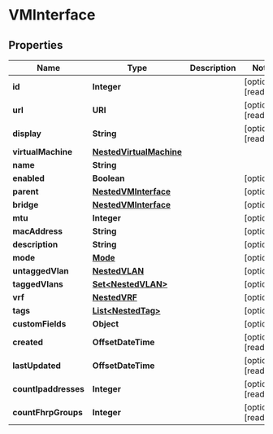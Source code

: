

# VMInterface


## Properties

| Name | Type | Description | Notes |
|------------ | ------------- | ------------- | -------------|
|**id** | **Integer** |  |  [optional] [readonly] |
|**url** | **URI** |  |  [optional] [readonly] |
|**display** | **String** |  |  [optional] [readonly] |
|**virtualMachine** | [**NestedVirtualMachine**](NestedVirtualMachine.md) |  |  |
|**name** | **String** |  |  |
|**enabled** | **Boolean** |  |  [optional] |
|**parent** | [**NestedVMInterface**](NestedVMInterface.md) |  |  [optional] |
|**bridge** | [**NestedVMInterface**](NestedVMInterface.md) |  |  [optional] |
|**mtu** | **Integer** |  |  [optional] |
|**macAddress** | **String** |  |  [optional] |
|**description** | **String** |  |  [optional] |
|**mode** | [**Mode**](Mode.md) |  |  [optional] |
|**untaggedVlan** | [**NestedVLAN**](NestedVLAN.md) |  |  [optional] |
|**taggedVlans** | [**Set&lt;NestedVLAN&gt;**](NestedVLAN.md) |  |  [optional] |
|**vrf** | [**NestedVRF**](NestedVRF.md) |  |  [optional] |
|**tags** | [**List&lt;NestedTag&gt;**](NestedTag.md) |  |  [optional] |
|**customFields** | **Object** |  |  [optional] |
|**created** | **OffsetDateTime** |  |  [optional] [readonly] |
|**lastUpdated** | **OffsetDateTime** |  |  [optional] [readonly] |
|**countIpaddresses** | **Integer** |  |  [optional] [readonly] |
|**countFhrpGroups** | **Integer** |  |  [optional] [readonly] |



